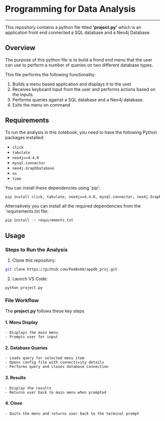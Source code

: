 # **Programming for Data Analysis**
***

This repository contains a python file titled **'project.py'** which is an application front end connected a SQL database and a Neo4j Database.

## **Overview**

The purpose of this python file is to build a frond end menu that the user can use to perform a number of queries on two different database types. 

This file performs the following functionality:
1. Builds a menu based application and displays it to the user
2. Receives keyboard input from the user and performs actions based on the inputs.
3. Performs queries against a SQL database and a Neo4j database.
4. Exits the menu on command

## **Requirements**

To run the analysis in this notebook, you need to have the following Python packages installed:

- `click`
- `tabulate`
- `neo4j==4.4.0`
- `mysql.connector`
- `neo4j.GraphDatabase`
- `os`
- `time`

You can install these dependencies using 'pip':

```bash
pip install click, tabulate, neo4j==4.4.0, mysql.connector, neo4j.GraphDatabase, os, time
```

Alternatively you can install all the required dependencies from the `requirements.txt file:

```bash
pip install -r requirements.txt
```

## **Usage**

### **Steps to Run the Analysis**

1. Clone this repository:

```bash
git clone https://github.com/PeeBs68/appdb_proj.git
```

2. Launch VS Code:

```bash
python project.py
```

### **File Workflow**

The **project.py** follows these key steps

#### 1. **Menu Display**
    - Displays the main menu
    - Prompts user for input

#### 2. **Database Queries**
    - Loads query for selected menu item
    - Opens config file with connectivity details
	- Performs query and closes database connection

#### 3. **Results**
    - Display the results
	- Returns user back to main menu when prompted

#### 4. **Close**
	- Quits the menu and returns user back to the terminal prompt
